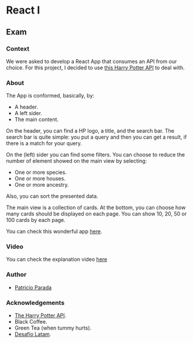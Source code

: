 # React I

## Exam

### Context

We were asked to develop a React App that consumes an API from our choice. For this project, I decided to use [this Harry Potter API](https://hp-api.onremote.com/) to deal with.

### About 

The App is conformed, basically, by:
* A header.
* A left sider.
* The main content.

On the header, you can find a HP logo, a title, and the search bar. The search bar is quite simple: you put a query and then you can get a result, if there is a match for your query.

On the (left) sider you can find some filters. You can choose to reduce the number of element showed on the main view by selecting:
* One or more species.
* One or more houses.
* One or more ancestry.

Also, you can sort the presented data.

The main view is a collection of cards. At the bottom, you can choose how many cards should be displayed on each page. You can show 10, 20, 50 or 100 cards by each page.

You can check this wonderful app [here](https://pelafustan.github.io/intro_react-exam).

### Video

You can check the explanation video [here](https://youtu.be/n4y6fc_xXVs)

### Author

* [Patricio Parada](https://github.com/pelafustan)

### Acknowledgements

* [The Harry Potter API](https://hp-api.onremote.com/).
* Black Coffee.
* Green Tea (when tummy hurts).
* [Desafío Latam](https://desafiolatam.com).
